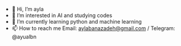 - 👋 Hi, I’m ayla
- 👀 I’m interested in AI and studying codes
- 🌱 I’m currently learning python and machine learning
- 📫 How to reach me Email: aylabanazadeh@gmail.com / Telegram: @ayualbn

<!---
ayualbn/ayualbn is a ✨ special ✨ repository because its `README.md` (this file) appears on your GitHub profile.
You can click the Preview link to take a look at your changes.
--->
